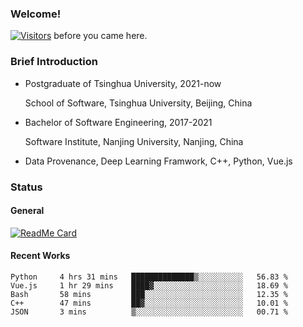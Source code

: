 ### Welcome!

[![Visitors](https://visitor-badge.laobi.icu/badge?page_id=HermitSun.HermitSun)]() before you came here.

### Brief Introduction

- Postgraduate of Tsinghua University, 2021-now
  
  School of Software, Tsinghua University, Beijing, China

- Bachelor of Software Engineering, 2017-2021
  
  Software Institute, Nanjing University, Nanjing, China

- Data Provenance, Deep Learning Framwork, C++, Python, Vue.js

### Status

#### General

[![ReadMe Card](https://github-readme-stats.hermitsun.vercel.app/api?username=HermitSun&count_private=true&show_icons=true)]()

#### Recent Works

<!--START_SECTION:waka-->

```text
Python     4 hrs 31 mins   ██████████████▒░░░░░░░░░░   56.83 %
Vue.js     1 hr 29 mins    ████▓░░░░░░░░░░░░░░░░░░░░   18.69 %
Bash       58 mins         ███░░░░░░░░░░░░░░░░░░░░░░   12.35 %
C++        47 mins         ██▓░░░░░░░░░░░░░░░░░░░░░░   10.01 %
JSON       3 mins          ▒░░░░░░░░░░░░░░░░░░░░░░░░   00.71 %
```

<!--END_SECTION:waka-->
